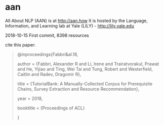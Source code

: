 # aan

All About NLP (AAN) is at http://aan.how
It is hosted by the Language, Information, and Learning lab at Yale (LILY) - http://lily.yale.edu

2018-10-15 First commit, 8398 resources

cite this paper:

<blockquote>
@inproceedings{Fabbri&al.18,
    
  author =       {Fabbri, Alexander R and Li, Irene and Trairatvorakul, Prawat and He, Yijiao and Ting, Wei Tai and Tung, Robert and Westerfield, Caitlin and Radev, Dragomir R},  
    
  title =        {TutorialBank: A Manually-Collected Corpus for Prerequisite Chains, Survey Extraction and Resource           Recommendation}, 
    
  year =         2018, 
    
  booktitle =    {Proceedings of ACL}  
  
}  
</blockquote> 

